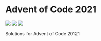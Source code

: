 # Advent of Code 2021

![](https://img.shields.io/badge/day%20📅-10-blue)
![](https://img.shields.io/badge/days%20completed-9-red)
![](https://img.shields.io/badge/stars%20⭐-18-yellow)

Solutions for Advent of Code 20121